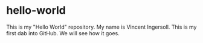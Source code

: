 # hello-world
This is my "Hello World" repository.
My name is Vincent Ingersoll.  This is my first dab into GitHub.
We will see how it goes.
